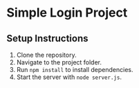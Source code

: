 # Simple Login Project

## Setup Instructions

1. Clone the repository.
2. Navigate to the project folder.
3. Run `npm install` to install dependencies.
4. Start the server with `node server.js`.
